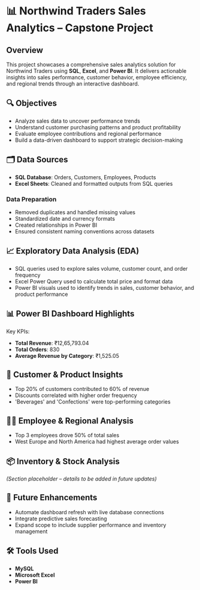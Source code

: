 # 📊 Northwind Traders Sales Analytics – Capstone Project

## Overview
This project showcases a comprehensive sales analytics solution for Northwind Traders using **SQL**, **Excel**, and **Power BI**. It delivers actionable insights into sales performance, customer behavior, employee efficiency, and regional trends through an interactive dashboard.

## 🔍 Objectives
- Analyze sales data to uncover performance trends
- Understand customer purchasing patterns and product profitability
- Evaluate employee contributions and regional performance
- Build a data-driven dashboard to support strategic decision-making

## 🗂️ Data Sources
- **SQL Database**: Orders, Customers, Employees, Products
- **Excel Sheets**: Cleaned and formatted outputs from SQL queries

### Data Preparation
- Removed duplicates and handled missing values
- Standardized date and currency formats
- Created relationships in Power BI
- Ensured consistent naming conventions across datasets

## 📈 Exploratory Data Analysis (EDA)
- SQL queries used to explore sales volume, customer count, and order frequency
- Excel Power Query used to calculate total price and format data
- Power BI visuals used to identify trends in sales, customer behavior, and product performance

## 📊 Power BI Dashboard Highlights
Key KPIs:
- **Total Revenue**: ₹12,65,793.04
- **Total Orders**: 830
- **Average Revenue by Category**: ₹1,525.05

## 👥 Customer & Product Insights
- Top 20% of customers contributed to 60% of revenue
- Discounts correlated with higher order frequency
- 'Beverages' and 'Confections' were top-performing categories

## 🧑‍💼 Employee & Regional Analysis
- Top 3 employees drove 50% of total sales
- West Europe and North America had highest average order values

## 📦 Inventory & Stock Analysis
*(Section placeholder – details to be added in future updates)*

## 🚀 Future Enhancements
- Automate dashboard refresh with live database connections
- Integrate predictive sales forecasting
- Expand scope to include supplier performance and inventory management

## 🛠️ Tools Used
- **MySQL**
- **Microsoft Excel**
- **Power BI**
